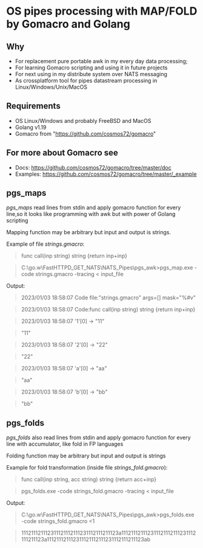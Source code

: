 # OS pipes processing with MAP/FOLD by Gomacro and Golang
## Why
- For replacement pure portable awk in my every day data processing;
- For learning Gomacro scripting and using it in future projects
- For next using in my distribute system over NATS messaging
- As crossplatform tool for pipes datastream processing in Linux/Windows/Unix/MacOS

## Requirements
- OS Linux/Windows and probably FreeBSD and MacOS
- Golang v1.19
- Gomacro from "https://github.com/cosmos72/gomacro"

## For more about Gomacro see 
- Docs: https://github.com/cosmos72/gomacro/tree/master/doc
- Examples: https://github.com/cosmos72/gomacro/tree/master/_example

## pgs_maps 

*pgs_maps* read lines from stdin and apply gomacro function for every line,so it looks like programming with awk but with power of Golang scripting

Mapping function may be arbitrary but input and output is strings.  

Example of file *strings.gmacro*: 
> func call(inp string) string {return inp+inp}

> C:\go.w\FastHTTPD_GET_NATS\NATS_Pipes\pgs_awk>pgs_map.exe -code strings.gmacro -tracing  < input_file

 Output:

> 2023/01/03 18:58:07 Code file:"strings.gmacro" args=[] mask="%#v" 

> 2023/01/03 18:58:07 Code:func call(inp string) string {return inp+inp}

> 2023/01/03 18:58:07 '1'[0] -> "11"

> "11"

> 2023/01/03 18:58:07 '2'[0] -> "22"

> "22"

> 2023/01/03 18:58:07 'a'[0] -> "aa"

> "aa"

> 2023/01/03 18:58:07 'b'[0] -> "bb"

> "bb" 

## pgs_folds

*pgs_folds* also read lines from stdin and apply gomacro function for every line with accumulator, like fold in FP languages

Folding function may be arbitrary but input and output is strings

Example for fold transformation (inside file *strings_fold.gmacro*):
> func call(inp string, acc string) string {return acc+inp}

> pgs_folds.exe -code strings_fold.gmacro -tracing < input_file
 
 Output:
>  C:\go.w\FastHTTPD_GET_NATS\NATS_Pipes\pgs_awk>pgs_folds.exe -code strings_fold.gmacro  <1 

>  111211121112311121112111231112111211123a111211121112311121112111231112111211123a111211121112311121112111231112111211123ab

